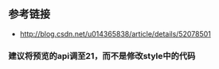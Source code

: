 ## 参考链接
* http://blog.csdn.net/u014365838/article/details/52078501

###  建议将预览的api调至21，而不是修改style中的代码